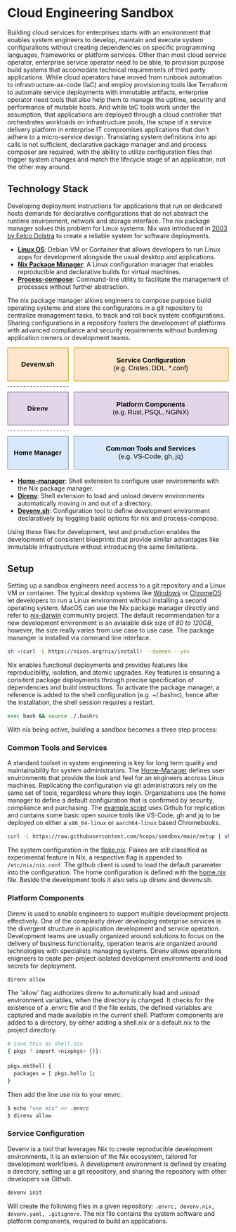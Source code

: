 # Cloud Engineering Sandbox

Building cloud services for enterprises starts with an environment that enables system engineers to develop, maintain and execute system configurations without creating dependencies on specific programming languages, frameworks or platform services. Other than most cloud service operator, enterprise service operator need to be able, to provision purpose build systems that accomodate technical requirements of third party applications. While cloud operators have moved from runbook automation to infrastructure-as-code (IaC) and employ provisioning tools like Terraform to automate service deployments with immutable artifacts, enterprise operator need tools that also help them to manage the uptime, security and performance of mutable hosts. And while IaC tools work under the assumption, that applications are deployed through a cloud controller that orchestrates workloads on infrastructure pools, the scope of a service delivery platform in enterprise IT compromises applications that don't adhere to a micro-service design. Translating system definitions into api calls is not sufficient, declarative package manager and and process composer are required, with the ability to utilize configuration files that trigger system changes and match the lifecycle stage of an application, not the other way around.

## Technology Stack

Developing deployment instructions for applications that run on dedicated hosts demands for declarative configurations that do not abstract the runtime environment, network and storage interface. The nix package manager solves this problem for Linux systems. Nix was introduced in [2003 by Eelco Dolstra](https://en.wikipedia.org/wiki/Nix_(package_manager)) to create a reliable system for software deployments. 

* **[Linux OS](https://chromeos.dev/en/linux)**: Debian VM or Container that allows developers to run Linux apps for development alongside the usual desktop and applications.
* **[Nix Package Manager](https://nixos.org/)**: A Linux configuration manager that enables reproducible and declarative builds for virtual machines.
* **[Process-compose](https://f1bonacc1.github.io/process-compose/)**: Command-line utility to facilitate the management of processes without further abstraction.

The nix package manager allows engineers to compose purpose build operating systems and store the configuratons in a git repository to centralize management tasks, to track and roll back system configurations. Sharing configurations in a repository fosters the development of platforms with advanced compliance and security requirements without burdening application owners or development teams.

![Alt text](./img/techStack.drawio.svg)

* **[Home-manager](https://nixos.wiki/wiki/Home_Manager)**: Shell extension to configure user environments with the Nix package manager.
* **[Direnv](https://direnv.net/)**: Shell extension to load and unload devenv environments automatically moving in and out of a directory.
* **[Devenv.sh](https://devenv.sh/)**: Configuration tool to define development environment declaratively by toggling basic options for nix and process-compose.

Using these files for development, test and production enables the development of consistent blueprints that provide similar advantages like immutable infrastructure without introducing the same limitations. 

## Setup

Setting up a sandbox engineers need access to a git repository and a Linux VM or container. The typical desktop systems like [Windows](https://learn.microsoft.com/en-us/windows/wsl/about) or [ChromeOS](https://chromeos.dev/en/linux) let developers to run a Linux environment without installing a second operating system. MacOS can use the Nix package manager directly and refer to  [nix-darwin](https://github.com/LnL7/nix-darwin) community project. The default recommendation for a new development environment is an avialable disk size of *80 to 120GB*, however, the size really varies from use case to use case. The package mananger is installed via command line interface. 

```sh
sh <(curl -L https://nixos.org/nix/install) --daemon --yes
```

Nix enables functional deployments and provides features like reproducibility, isolation, and atomic upgrades. Key features is ensuring a consitent package deployments through precise specification of dependencies and build instructions. To activate the package manager, a reference is added to the shell configuration (e.g. ~/.bashrc), hence after the installation, the shell session requires a restart.

```sh
exec bash && source ./.bashrc
```

With nix being active, building a sandbox becomes a three step process: 

### Common Tools and Services

A standard toolset in system engineering is key for long term quality and maintainability for system administrators. The [Home-Manager](https://nix-community.github.io/home-manager/) defines user environments that provide the look and feel for an engineers accross Linux machines. Replicating the configuration via git administrators rely on the same set of tools, regardless where they login. Organizations use the home manager to define a default configuration that is confirmed by security, compliance and purchasing. The [example script](./setup) uses Github for replication and contains some basic open source tools like VS-Code, gh and jq to be deployed on either a `x86_64-linux` or `aarch64-linux` based Chromebooks. 

```sh
curl -L https://raw.githubusercontent.com/hcops/sandbox/main/setup | sh -s -- <x86_64-linux or aarch64-linux>
```

The system configuration in the [flake.nix](./flake.nix). Flakes are still classified as experimental feature in Nix, a respective flag is appended to `/etc/nix/nix.conf`. The github client is used to load the default parameter into the configuration. The home configuration is defined with the [home.nix](./home.nix) file. Beside the development tools it also sets up direnv and devenv.sh.

### Platform Components

Direnv is used to enable engineers to support multiple development projects effectively. One of the complexity driver developing enterprise services is the divergent structure in application development and service operation. Development teams are usually organized around solutions to focus on the delivery of business functionality, operation teams are organized around technologies with specialists managing systems. Direnv allows operations enigneers to ceate per-project isolated development environments and load secrets for deployment. 

```sh
direnv allow
```

The 'allow' flag authorizes direnv to automatically load and unload environment variables, when the directory is changed. It checks for the existence of a .envrc file and if the file exists, the defined variables are captured and made available in the current shell. Platform components are added to a directory, by either adding a shell.nix or a default.nix to the project directory.

```sh
# save this as shell.nix
{ pkgs ? import <nixpkgs> {}}:

pkgs.mkShell {
  packages = [ pkgs.hello ];
}
```

Then add the line use nix to your envrc:

```sh
$ echo "use nix" >> .envrc
$ direnv allow
```

### Service Configuration

Devenv is a tool that leverages Nix to create reproducible development environments, it is an extension of the Nix ecosystem, tailored for development workflows. A development environment is defined by creating a directory, setting up a git repository, and sharing the repository with other developers via Github.

```sh
devenv init
```

Will create the following files in a given repository: `.envrc, devenv.nix, devenv.yaml, .gitignore`. The nix file contains the system software and platform components, required to build an applications.
